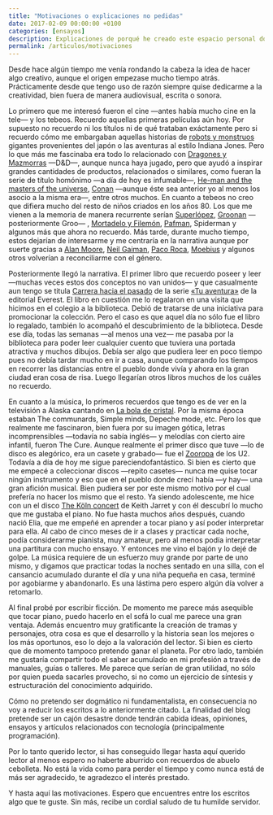 ```yaml
---
title: "Motivaciones o explicaciones no pedidas"
date: 2017-02-09 00:00:00 +0100
categories: [ensayos]
description: Explicaciones de porqué he creado este espacio personal donde publicar y compartir relatos y demás escritos.
permalink: /articulos/motivaciones
---
```


Desde hace algún tiempo me venía rondando la cabeza la idea de hacer algo
creativo, aunque el origen empezase mucho tiempo atrás. Prácticamente desde que
tengo uso de razón siempre quise dedicarme a la creatividad, bien fuera de
manera audiovisual, escrita o sonora.

Lo primero que me interesó fueron el cine —antes había mucho cine en la tele— y
los tebeos. Recuerdo aquellas primeras películas aún hoy. Por supuesto no
recuerdo ni los títulos ni de qué trataban exáctamente pero si recuerdo cómo me
embargaban aquellas historias de [robots y monstruos][robots-monters] gigantes 
provenientes del japón o las aventuras al estilo Indiana Jones. Pero lo que más 
me fascinaba era todo lo relacionado con [Dragones y Mazmorras][dd] —D&D—, 
aunque nunca haya jugado, pero que ayudó a inspirar grandes cantidades de 
productos, relacionados o similares, como fueran la serie de título homónimo 
—a día de hoy es infumable—, [He-man and the masters of the universe][he-man], 
[Conan][conan] —aunque éste sea anterior yo al menos los asocio a la misma era—,
 entre otros muchos. En cuanto a tebeos no creo que difiera mucho del resto de 
niños criados en los años 80. Los que me vienen a la memoria de manera 
recurrente serían [Superlópez][superlopez], [Groonan][groo] —posteriormente Groo—
, [Mortadelo y Filemón][mortadelo], [Pafman][pafman], Spiderman y algunos
más que ahora no recuerdo. Más tarde, durante mucho tiempo, estos dejarían de
interesarme y me centraría en la narrativa aunque por suerte gracias a [Alan
Moore][alan-moore], [Neil Gaiman][neil-gaiman], [Paco Roca][paco-roca], 
[Moebius][moebius] y algunos otros volverían a reconciliarme con el género.

Posteriormente llegó la narrativa. El primer libro que recuerdo poseer y
leer—muchas veces estos dos conceptos no van unidos— y que casualmente aun tengo
se titula [Carrera hacia el pasado][carrera-pasado] de la serie 
[«Tu aventura»][tu-aventura] de la editorial
Everest. El libro en cuestión me lo regalaron en una visita que hicimos en el
colegio a la biblioteca. Debió de tratarse de una iniciativa para promocionar la
colección. Pero el caso es que aquel día no sólo fue el libro lo regalado,
también lo acompañó el descubrimiento de la biblioteca. Desde ese día, todas las
semanas —al menos una vez— me pasaba por la biblioteca para poder leer cualquier
cuento que tuviera una portada atractiva y muchos dibujos. Debía ser algo que
pudiera leer en poco tiempo pues no debía tardar mucho en ir a casa, aunque
comparando los tiempos en recorrer las distancias entre el pueblo donde vivía y
ahora en la gran ciudad eran cosa de risa. Luego llegarían otros libros muchos
de los cuáles no recuerdo.

En cuanto a la música, lo primeros recuerdos que tengo es de ver en la
televisión a Alaska cantando en [La bola de cristal][bola-cristal]. 
Por la misma época estaban The communards, Simple minds, Depeche mode, etc. 
Pero los que realmente me fascinaron, bien fuera por su imagen gótica, 
letras incomprensibles —todavía no sabía inglés— y melodías con cierto aire 
infantil, fueron The Cure. Aunque realmente el primer disco que tuve 
—lo de disco es alegórico, era un casete y grabado— fue el [Zooropa][zooropa] 
de los U2. Todavía a día de hoy me sigue pareciendofantástico. 
Si bien es cierto que me empecé a coleccionar discos —repito
casetes— nunca me quise tocar ningún instrumento y eso que en el pueblo donde
crecí había —y hay— una gran afición musical. Bien pudiera ser por este mismo
motivo por el cual prefería no hacer los mismo que el resto. Ya siendo
adolescente, me hice con un el disco [The Köln concert][koln-concert] de 
Keith Jarret y con él descubrí lo mucho que me gustaba el piano. No fue hasta 
muchos años después, cuando nació Elia, que me empeñé en aprender a tocar piano 
y así poder interpretar para ella. Al cabo de cinco meses de ir a clases y 
practicar cada noche, podía considerarme pianista, muy amateur, pero al menos 
podía interpretar una partitura con mucho ensayo. Y entonces me vino el bajón y 
lo dejé de golpe.
La música requiere de un esfuerzo muy grande por parte de uno mismo, y digamos
que practicar todas la noches sentado en una silla, con el cansancio acumulado
durante el día y una niña pequeña en casa, terminé por agobiarme y abandonarlo.
Es una lástima pero espero algún día volver a retomarlo.

Al final probé por escribir ficción. De momento me parece más asequible que
tocar piano, puedo hacerlo en el sofá lo cual me parece una gran ventaja. Además
encuentro muy gratificante la creación de tramas y personajes, otra cosa es que
el desarrollo y la historia sean los mejores o los más oportunos, eso lo dejo a
la valoración del lector. Si bien es cierto que de momento tampoco pretendo
ganar el planeta.
Por otro lado, también me gustaría compartir todo el saber acumulado en mi
profesión a través de manuales, guías o talleres. Me parece que serían de gran
utilidad, no sólo por quien pueda sacarles provecho, si no como un ejercicio de
síntesis y estructuración del conocimiento adquirido.

Cómo no pretendo ser dogmático ni fundamentalista, en consecuencia no voy a
reducir los escritos a lo anteriormente citado. La finalidad del blog pretende
ser un cajón desastre donde tendrán cabida ideas, opiniones, ensayos 
y artículos relacionados con tecnología (principalmente programación).

Por lo tanto querido lector, si has conseguido llegar hasta aquí querido lector al menos espero no haberte
aburrido con recuerdos de abuelo cebolleta. No está la vida como para perder el tiempo y como nunca está de más ser agradecido, te agradezco el interés prestado.

Y hasta aquí las motivaciones. Espero que encuentres entre los escritos algo que te guste. Sin más, recibe un cordial saludo de tu humilde servidor.

[robots-monters]: https://es.wikipedia.org/wiki/Kaiju
[dd]: https://es.wikipedia.org/wiki/Dungeons_%26_Dragons
[he-man]: https://es.wikipedia.org/wiki/He-Man_and_the_Masters_of_the_Universe
[conan]: https://es.wikipedia.org/wiki/Conan_el_B%C3%A1rbaro
[superlopez]: http://www.cachislamar.com/home.htm
[groo]: http://groo.com/
[mortadelo]: http://mortadeloyfilemon.com/
[pafman]: http://www.caninomag.es/pafman-inolvidable-relleno-las-revistas-mortadelo-los-80/
[alan-moore]: https://es.wikipedia.org/wiki/Alan_Moore
[neil-gaiman]: https://es.wikipedia.org/wiki/Neil_Gaiman
[paco-roca]: http://www.pacoroca.com/
[moebius]: https://es.wikipedia.org/wiki/Jean_Giraud
[carrera-pasado]: http://www.tercerafundacion.net/biblioteca/ver/libro/22566
[tu-aventura]: http://librojuegos.org/2013/12/coleccion-la-torre-y-la-flor-tu-aventura/
[bola-cristal]: http://www.rtve.es/television/la-bola-de-cristal/
[zooropa]: http://www.allmusic.com/album/zooropa-mw0000098950
[koln-concert]: http://www.elmundo.es/cultura/2015/01/22/54c001b1e2704ea2028b4591.html
